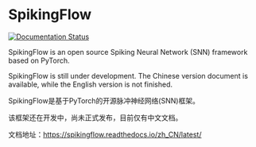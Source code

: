 # SpikingFlow

[![Documentation Status](https://readthedocs.org/projects/spikingflow/badge/?version=latest)](https://spikingflow.readthedocs.io/zh_CN/latest/?badge=latest)

SpikingFlow is an open source Spiking Neural Network (SNN) framework based on PyTorch.

SpikingFlow is still under development.  The Chinese version document is available, while the English version is not finished.  

SpikingFlow是基于PyTorch的开源脉冲神经网络(SNN)框架。

该框架还在开发中，尚未正式发布，目前仅有中文文档。

文档地址：https://spikingflow.readthedocs.io/zh_CN/latest/  


